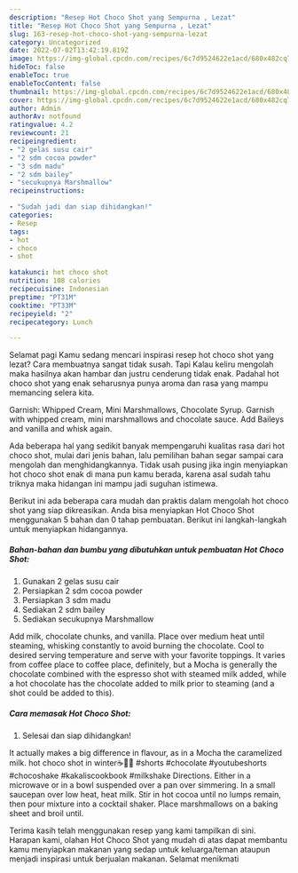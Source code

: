 ```yaml
---
description: "Resep Hot Choco Shot yang Sempurna , Lezat"
title: "Resep Hot Choco Shot yang Sempurna , Lezat"
slug: 163-resep-hot-choco-shot-yang-sempurna-lezat
category: Uncategorized
date: 2022-07-02T13:42:19.819Z
image: https://img-global.cpcdn.com/recipes/6c7d9524622e1acd/680x482cq70/hot-choco-shot-foto-resep-utama.jpg
hideToc: false
enableToc: true
enableTocContent: false
thumbnail: https://img-global.cpcdn.com/recipes/6c7d9524622e1acd/680x482cq70/hot-choco-shot-foto-resep-utama.jpg
cover: https://img-global.cpcdn.com/recipes/6c7d9524622e1acd/680x482cq70/hot-choco-shot-foto-resep-utama.jpg
author: Admin
authorAv: notfound
ratingvalue: 4.2
reviewcount: 21
recipeingredient:
- "2 gelas susu cair"
- "2 sdm cocoa powder"
- "3 sdm madu"
- "2 sdm bailey"
- "secukupnya Marshmallow"
recipeinstructions:

- "Sudah jadi dan siap dihidangkan!"
categories:
- Resep
tags:
- hot
- choco
- shot

katakunci: hot choco shot 
nutrition: 108 calories
recipecuisine: Indonesian
preptime: "PT31M"
cooktime: "PT33M"
recipeyield: "2"
recipecategory: Lunch

---
```



Selamat pagi Kamu sedang mencari inspirasi resep hot choco shot yang lezat? Cara membuatnya sangat tidak susah. Tapi Kalau keliru mengolah maka hasilnya akan hambar dan justru cenderung tidak enak. Padahal hot choco shot yang enak seharusnya punya aroma dan rasa yang mampu memancing selera kita.


Garnish: Whipped Cream, Mini Marshmallows, Chocolate Syrup. Garnish with whipped cream, mini marshmallows and chocolate sauce. Add Baileys and vanilla and whisk again.

Ada beberapa hal yang sedikit banyak mempengaruhi kualitas rasa dari hot choco shot, mulai dari jenis bahan, lalu pemilihan bahan segar sampai cara mengolah dan menghidangkannya. Tidak usah pusing jika ingin menyiapkan hot choco shot enak di mana pun kamu berada, karena asal sudah tahu triknya maka hidangan ini mampu jadi suguhan istimewa.


Berikut ini ada beberapa cara mudah dan praktis dalam mengolah hot choco shot yang siap dikreasikan. Anda bisa menyiapkan Hot Choco Shot menggunakan 5 bahan dan 0 tahap pembuatan. Berikut ini langkah-langkah untuk menyiapkan hidangannya.

<!--inarticleads1-->

##### Bahan-bahan dan bumbu yang dibutuhkan untuk pembuatan Hot Choco Shot:

1. Gunakan 2 gelas susu cair
1. Persiapkan 2 sdm cocoa powder
1. Persiapkan 3 sdm madu
1. Sediakan 2 sdm bailey
1. Sediakan secukupnya Marshmallow


Add milk, chocolate chunks, and vanilla. Place over medium heat until steaming, whisking constantly to avoid burning the chocolate. Cool to desired serving temperature and serve with your favorite toppings. It varies from coffee place to coffee place, definitely, but a Mocha is generally the chocolate combined with the espresso shot with steamed milk added, while a hot chocolate has the chocolate added to milk prior to steaming (and a shot could be added to this). 

<!--inarticleads2-->

##### Cara memasak Hot Choco Shot:


1. Selesai dan siap dihidangkan!

It actually makes a big difference in flavour, as in a Mocha the caramelized milk. hot choco shot in winter☕🍫😉 #shorts #chocolate #youtubeshorts #chocoshake #kakaliscookbook #milkshake Directions. Either in a microwave or in a bowl suspended over a pan over simmering. In a small saucepan over low heat, heat milk. Stir in hot cocoa until no lumps remain, then pour mixture into a cocktail shaker. Place marshmallows on a baking sheet and broil until. 

Terima kasih telah menggunakan resep yang kami tampilkan di sini. Harapan kami, olahan Hot Choco Shot yang mudah di atas dapat membantu kamu menyiapkan makanan yang sedap untuk keluarga/teman ataupun menjadi inspirasi untuk berjualan makanan. Selamat menikmati
